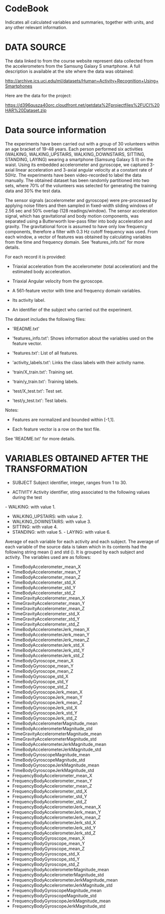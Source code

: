 
# CodeBook

Indicates all calculated variables and summaries, together with units, and any other relevant information.

#  DATA SOURCE

The data linked to from the course website represent data collected from the accelerometers from the Samsung Galaxy S smartphone. A full description is available at the site where the data was obtained:

http://archive.ics.uci.edu/ml/datasets/Human+Activity+Recognition+Using+Smartphones

Here are the data for the project:

https://d396qusza40orc.cloudfront.net/getdata%2Fprojectfiles%2FUCI%20HAR%20Dataset.zip

# Data source information 

The experiments have been carried out with a group of 30 volunteers within an age bracket of 19-48 years. Each person performed six activities (WALKING, WALKING_UPSTAIRS, WALKING_DOWNSTAIRS, SITTING, STANDING, LAYING) wearing a smartphone (Samsung Galaxy S II) on the waist. Using its embedded accelerometer and gyroscope, we captured 3-axial linear acceleration and 3-axial angular velocity at a constant rate of 50Hz. The experiments have been video-recorded to label the data manually. The obtained dataset has been randomly partitioned into two sets, where 70% of the volunteers was selected for generating the training data and 30% the test data. 

The sensor signals (accelerometer and gyroscope) were pre-processed by applying noise filters and then sampled in fixed-width sliding windows of 2.56 sec and 50% overlap (128 readings/window). The sensor acceleration signal, which has gravitational and body motion components, was separated using a Butterworth low-pass filter into body acceleration and gravity. The gravitational force is assumed to have only low frequency components, therefore a filter with 0.3 Hz cutoff frequency was used. From each window, a vector of features was obtained by calculating variables from the time and frequency domain. See 'features_info.txt' for more details. 

For each record it is provided:

- Triaxial acceleration from the accelerometer (total acceleration) and the estimated body acceleration.

- Triaxial Angular velocity from the gyroscope. 

- A 561-feature vector with time and frequency domain variables. 

- Its activity label. 

- An identifier of the subject who carried out the experiment.

The dataset includes the following files:

- 'README.txt'

- 'features_info.txt': Shows information about the variables used on the feature vector.

- 'features.txt': List of all features.

- 'activity_labels.txt': Links the class labels with their activity name.

- 'train/X_train.txt': Training set.

- 'train/y_train.txt': Training labels.

- 'test/X_test.txt': Test set.

- 'test/y_test.txt': Test labels.

Notes: 

- Features are normalized and bounded within [-1,1].

- Each feature vector is a row on the text file.

See 'README.txt' for more details. 

# VARIABLES OBTAINED AFTER THE TRANSFORMATION

- SUBJECT Subject identifier, integer, ranges from 1 to 30.

- ACTIVITY Activity identifier, sting associated to the following values during the test

- WALKING: with value 1. 
- WALKING_UPSTAIRS: with value 2.
- WALKING_DOWNSTAIRS: with value 3.
- SITTING: with value 4.
- STANDING: with value 5.
- LAYING: with value 6.

Average of each variable for each activity and each subject. The average of each variable of the source data is taken which in its contents had the following string mean () and std ().
It is grouped by each subject and activity. The variables used are as follows:

- TimeBodyAccelerometer_mean_X
- TimeBodyAccelerometer_mean_Y
- TimeBodyAccelerometer_mean_Z
- TimeBodyAccelerometer_std_X
- TimeBodyAccelerometer_std_Y
- TimeBodyAccelerometer_std_Z
- TimeGravityAccelerometer_mean_X
- TimeGravityAccelerometer_mean_Y
- TimeGravityAccelerometer_mean_Z
- TimeGravityAccelerometer_std_X
- TimeGravityAccelerometer_std_Y
- TimeGravityAccelerometer_std_Z
- TimeBodyAccelerometerJerk_mean_X
- TimeBodyAccelerometerJerk_mean_Y
- TimeBodyAccelerometerJerk_mean_Z
- TimeBodyAccelerometerJerk_std_X
- TimeBodyAccelerometerJerk_std_Y
- TimeBodyAccelerometerJerk_std_Z
- TimeBodyGyroscope_mean_X
- TimeBodyGyroscope_mean_Y
- TimeBodyGyroscope_mean_Z
- TimeBodyGyroscope_std_X
- TimeBodyGyroscope_std_Y
- TimeBodyGyroscope_std_Z
- TimeBodyGyroscopeJerk_mean_X
- TimeBodyGyroscopeJerk_mean_Y
- TimeBodyGyroscopeJerk_mean_Z
- TimeBodyGyroscopeJerk_std_X
- TimeBodyGyroscopeJerk_std_Y
- TimeBodyGyroscopeJerk_std_Z
- TimeBodyAccelerometerMagnitude_mean
- TimeBodyAccelerometerMagnitude_std
- TimeGravityAccelerometerMagnitude_mean
- TimeGravityAccelerometerMagnitude_std
- TimeBodyAccelerometerJerkMagnitude_mean
- TimeBodyAccelerometerJerkMagnitude_std
- TimeBodyGyroscopeMagnitude_mean
- TimeBodyGyroscopeMagnitude_std
- TimeBodyGyroscopeJerkMagnitude_mean
- TimeBodyGyroscopeJerkMagnitude_std
- FrequencyBodyAccelerometer_mean_X
- FrequencyBodyAccelerometer_mean_Y
- FrequencyBodyAccelerometer_mean_Z
- FrequencyBodyAccelerometer_std_X
- FrequencyBodyAccelerometer_std_Y
- FrequencyBodyAccelerometer_std_Z
- FrequencyBodyAccelerometerJerk_mean_X
- FrequencyBodyAccelerometerJerk_mean_Y
- FrequencyBodyAccelerometerJerk_mean_Z
- FrequencyBodyAccelerometerJerk_std_X
- FrequencyBodyAccelerometerJerk_std_Y
- FrequencyBodyAccelerometerJerk_std_Z
- FrequencyBodyGyroscope_mean_X
- FrequencyBodyGyroscope_mean_Y
- FrequencyBodyGyroscope_mean_Z
- FrequencyBodyGyroscope_std_X
- FrequencyBodyGyroscope_std_Y
- FrequencyBodyGyroscope_std_Z
- FrequencyBodyAccelerometerMagnitude_mean
- FrequencyBodyAccelerometerMagnitude_std
- FrequencyBodyAccelerometerJerkMagnitude_mean
- FrequencyBodyAccelerometerJerkMagnitude_std
- FrequencyBodyGyroscopeMagnitude_mean
- FrequencyBodyGyroscopeMagnitude_std
- FrequencyBodyGyroscopeJerkMagnitude_mean
- FrequencyBodyGyroscopeJerkMagnitude_std



